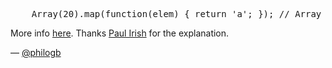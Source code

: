 <pre lang="javascript">
    Array(20).map(function(elem) { return 'a'; }); // Array of undefined x 20
</pre>

More info [here](http://www.ecma-international.org/ecma-262/5.1/#sec-15.4.4.19).
Thanks [Paul Irish](https://twitter.com/paul_irish) for the explanation.


— [@philogb][1]

[1]:https://twitter.com/philogb
